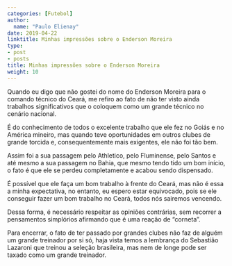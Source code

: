 ```yaml
---
categories: [Futebol]
author:
  name: "Paulo Elienay"
date: 2019-04-22
linktitle: Minhas impressões sobre o Enderson Moreira
type:
- post
- posts
title: Minhas impressões sobre o Enderson Moreira
weight: 10
---
```


Quando eu digo que não gostei do nome do Enderson Moreira para o comando técnico do Ceará, me refiro ao fato de não ter visto ainda trabalhos significativos que o coloquem como um grande técnico no cenário nacional.

É do conhecimento de todos o excelente trabalho que ele fez no Goiás e no América mineiro, mas quando teve oportunidades em outros clubes de grande torcida e, consequentemente mais exigentes, ele não foi tão bem.

Assim foi a sua passagem pelo Athletico, pelo Fluminense, pelo Santos e até mesmo a sua passagem no Bahia, que mesmo tendo tido um bom início, o fato é que ele se perdeu completamente e acabou sendo dispensado.

É possível que ele faça um bom trabalho à frente do Ceará, mas não é essa a minha expectativa, no entanto, eu espero estar equivocado, pois se ele conseguir fazer um bom trabalho no Ceará, todos nós sairemos vencendo.

Dessa forma, é necessário respeitar as opiniões contrárias, sem recorrer a pensamentos simplórios afirmando que é uma reação de “corneta”.

Para encerrar, o fato de ter passado por grandes clubes não faz de alguém um grande treinador por si só, haja vista temos a lembrança do Sebastião Lazaroni que treinou a seleção brasileira, mas nem de longe pode ser taxado como um grande treinador.
